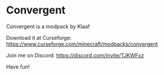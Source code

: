 # Convergent
 Convergent is a modpack by Klaaf

Download it at Curseforge: https://www.curseforge.com/minecraft/modpacks/convergent

Join me on Discord: https://discord.com/invite/TJKWFxz

Have fun!
